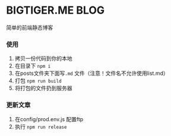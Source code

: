 # BIGTIGER.ME BLOG 
简单的前端静态博客

### 使用

1. 拷贝一份代码到你的本地
2. 在目录下 `npm i`
3. 在posts文件夹下面写`.md` 文件（注意！文件名不允许使用list.md）
4. 打包 `npm run build`
5. 将打包的文件扔到服务器

### 更新文章

1. 在config/prod.env.js 配置ftp
2. 执行 `npm run release`



